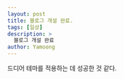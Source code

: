 ```yaml
---
layout: post
title: 블로그 개설 완료.
tags: [일상]
description: >
  블로그 개설 완료
author: Yamoong
---
```


드디어 테마를 적용하는 데 성공한 것 같다.
